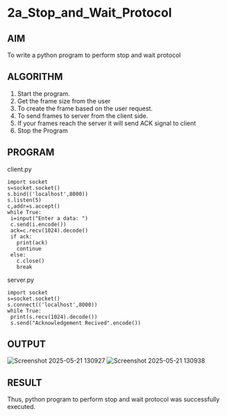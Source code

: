 # 2a_Stop_and_Wait_Protocol
## AIM 
To write a python program to perform stop and wait protocol
## ALGORITHM
1. Start the program.
2. Get the frame size from the user
3. To create the frame based on the user request.
4. To send frames to server from the client side.
5. If your frames reach the server it will send ACK signal to client
6. Stop the Program
## PROGRAM
client.py
```
import socket
s=socket.socket()
s.bind(('localhost',8000))
s.listen(5)
c,addr=s.accept()
while True:
 i=input("Enter a data: ")
 c.send(i.encode())
 ack=c.recv(1024).decode()
 if ack:
   print(ack)
   continue
 else:
   c.close()
   break
```
server.py
```
import socket
s=socket.socket()
s.connect(('localhost',8000))
while True:
 print(s.recv(1024).decode())
 s.send("Acknowledgement Recived".encode())
```
## OUTPUT
![Screenshot 2025-05-21 130927](https://github.com/user-attachments/assets/afc6c69a-8a3c-43e6-bd92-7337122c945e)
![Screenshot 2025-05-21 130938](https://github.com/user-attachments/assets/9ec21afa-f6b8-41d6-a83f-fb10dc8c610a)


## RESULT
Thus, python program to perform stop and wait protocol was successfully executed.
